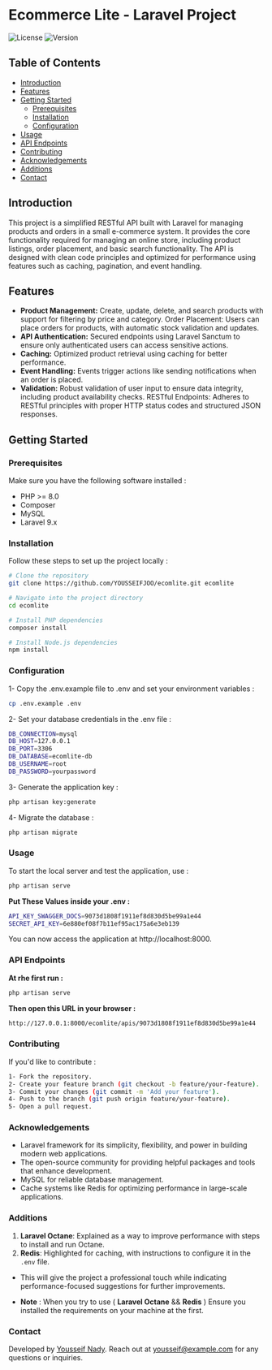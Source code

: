 
# Ecommerce Lite - Laravel Project

![License](https://img.shields.io/badge/license-MIT-blue.svg)
![Version](https://img.shields.io/badge/version-1.0.0-blue.svg)


## Table of Contents

- [Introduction](#introduction)
- [Features](#features)
- [Getting Started](#getting-started)
    - [Prerequisites](#prerequisites)
    - [Installation](#installation)
    - [Configuration](#configuration)
- [Usage](#usage)
- [API Endpoints](#api-endpoints)
- [Contributing](#contributing)
- [Acknowledgements](#acknowledgements)
- [Additions](#additions)
- [Contact](#contact)


## Introduction

This project is a simplified RESTful API built with Laravel for managing products and orders
in a small e-commerce system. It provides the core functionality required for managing an online store,
including product listings, order placement, and basic search functionality. The API is designed
with clean code principles and optimized for performance using features such as caching, pagination,
and event handling.


## Features

- **Product Management:** Create, update, delete, and search products with support for filtering by price and category.
Order Placement: Users can place orders for products, with automatic stock validation and updates.
- **API Authentication:** Secured endpoints using Laravel Sanctum to ensure only authenticated users can access sensitive actions.
- **Caching:** Optimized product retrieval using caching for better performance.
- **Event Handling:** Events trigger actions like sending notifications when an order is placed.
- **Validation:** Robust validation of user input to ensure data integrity, including product availability checks.
RESTful Endpoints: Adheres to RESTful principles with proper HTTP status codes and structured JSON responses.



## Getting Started


### Prerequisites

Make sure you have the following software installed :
- PHP >= 8.0
- Composer
- MySQL
- Laravel 9.x


### Installation

Follow these steps to set up the project locally :

```bash
# Clone the repository
git clone https://github.com/YOUSSEIFJOO/ecomlite.git ecomlite

# Navigate into the project directory
cd ecomlite

# Install PHP dependencies
composer install

# Install Node.js dependencies
npm install
```

### Configuration

1- Copy the .env.example file to .env and set your environment variables :

```bash
cp .env.example .env
```

2- Set your database credentials in the .env file :

```bash
DB_CONNECTION=mysql
DB_HOST=127.0.0.1
DB_PORT=3306
DB_DATABASE=ecomlite-db
DB_USERNAME=root
DB_PASSWORD=yourpassword
```

3- Generate the application key :

```bash
php artisan key:generate
```

4- Migrate the database :

```bash
php artisan migrate
```


### Usage

To start the local server and test the application, use :

```bash
php artisan serve
```

**Put These Values inside your .env :**
```bash
API_KEY_SWAGGER_DOCS=9073d1808f1911ef8d830d5be99a1e44
SECRET_API_KEY=6e880ef08f7b11ef95ac175a6e3eb139
```

You can now access the application at http://localhost:8000.


### API Endpoints

**At rhe first run :**

```bash
php artisan serve
```

**Then open this URL in your browser :**

```bash
http://127.0.0.1:8000/ecomlite/apis/9073d1808f1911ef8d830d5be99a1e44
```


### Contributing

If you'd like to contribute :

```bash
1- Fork the repository.
2- Create your feature branch (git checkout -b feature/your-feature).
3- Commit your changes (git commit -m 'Add your feature').
4- Push to the branch (git push origin feature/your-feature).
5- Open a pull request.
```


### Acknowledgements

- Laravel framework for its simplicity, flexibility, and power in building modern web applications.
- The open-source community for providing helpful packages and tools that enhance development.
- MySQL for reliable database management.
- Cache systems like Redis for optimizing performance in large-scale applications.


### Additions

1. **Laravel Octane**: Explained as a way to improve performance with steps to install and run Octane.
2. **Redis**: Highlighted for caching, with instructions to configure it in the `.env` file.

- This will give the project a professional touch while indicating performance-focused suggestions for further improvements.

- **Note** : When you try to use ( **Laravel Octane** && **Redis** ) Ensure you installed the requirements on your machine at the first.


### Contact

Developed by <a href="https://www.linkedin.com/in/yousseif" target="_blank">Yousseif Nady</a>. Reach out at [yousseif@example.com]() for any questions or inquiries.
